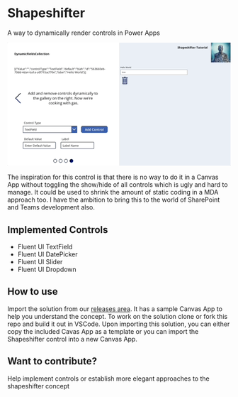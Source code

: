 # Shapeshifter

A way to dynamically render controls in Power Apps

![](ShapeshifterDemo.gif)

The inspiration for this control is that there is no way to do it in a Canvas App without toggling the show/hide of all controls which is ugly and hard to manage. It could be used to shrink the amount of static coding in a MDA approach too. I have the ambition to bring this to the world of SharePoint and Teams development also.

## Implemented Controls
* Fluent UI TextField
* Fluent UI DatePicker
* Fluent UI Slider
* Fluent UI Dropdown

## How to use
Import the solution from our [releases area](https://github.com/brendon-colburn/shapeshifter/releases).  It has a sample Canvas App to help you understand the concept.
To work on the solution clone or fork this repo and build it out in VSCode. Upon importing this solution, you can either copy the included Cavas App as a template or you can import the Shapeshifter control into a new Canvas App.

## Want to contribute?
Help implement controls or establish more elegant approaches to the shapeshifter concept